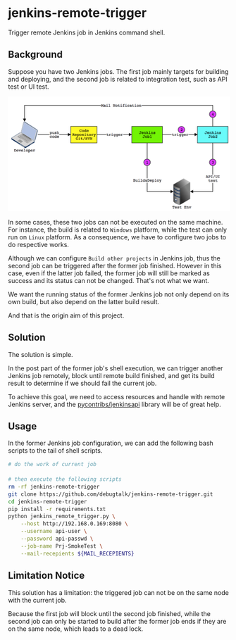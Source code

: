 # jenkins-remote-trigger

Trigger remote Jenkins job in Jenkins command shell.

## Background

Suppose you have two Jenkins jobs. The first job mainly targets for building and deploying, and the second job is related to integration test, such as API test or UI test.

![](flow-chart.png)

In some cases, these two jobs can not be executed on the same machine. For instance, the build is related to `Windows` platform, while the test can only run on `Linux` platform. As a consequence, we have to configure two jobs to do respective works.

Although we can configure `Build other projects` in Jenkins job, thus the second job can be triggered after the former job finished. However in this case, even if the latter job failed, the former job will still be marked as success and its status can not be changed. That's not what we want.

We want the running status of the former Jenkins job not only depend on its own build, but also depend on the latter build result.

And that is the origin aim of this project.

## Solution

The solution is simple.

In the post part of the former job's shell execution, we can trigger another Jenkins job remotely, block until remote build finished, and get its build result to determine if we should fail the current job.

To achieve this goal, we need to access resources and handle with remote Jenkins server, and the [pycontribs/jenkinsapi][jenkinsapi] library will be of great help.

## Usage

In the former Jenkins job configuration, we can add the following bash scripts to the tail of shell scripts.

```bash
# do the work of current job

# then execute the following scripts
rm -rf jenkins-remote-trigger
git clone https://github.com/debugtalk/jenkins-remote-trigger.git
cd jenkins-remote-trigger
pip install -r requirements.txt
python jenkins_remote_trigger.py \
    --host http://192.168.0.169:8080 \
    --username api-user \
    --password api-passwd \
    --job-name Prj-SmokeTest \
    --mail-recepients ${MAIL_RECEPIENTS}
```

## Limitation Notice

This solution has a limitation: the triggered job can not be on the same node with the current job.

Because the first job will block until the second job finished, while the second job can only be started to build after the former job ends if they are on the same node, which leads to a dead lock.



[jenkinsapi]: https://github.com/pycontribs/jenkinsapi
